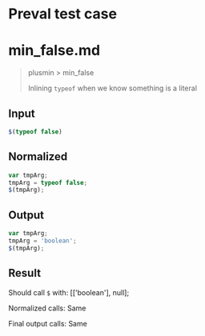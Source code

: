 # Preval test case

# min_false.md

> plusmin > min_false
>
> Inlining `typeof` when we know something is a literal

## Input

`````js filename=intro
$(typeof false)
`````

## Normalized

`````js filename=intro
var tmpArg;
tmpArg = typeof false;
$(tmpArg);
`````

## Output

`````js filename=intro
var tmpArg;
tmpArg = 'boolean';
$(tmpArg);
`````

## Result

Should call `$` with:
[['boolean'], null];

Normalized calls: Same

Final output calls: Same
